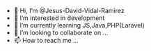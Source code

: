- 👋 Hi, I’m @Jesus-David-Vidal-Ramirez
- 👀 I’m interested in development 
- 🌱 I’m currently learning JS,Java,PHP(Laravel)
- 💞️ I’m looking to collaborate on ...
- 📫 How to reach me ...

<!---
Jesus-David-Vidal-Ramirez/Jesus-David-Vidal-Ramirez is a ✨ special ✨ repository because its `README.md` (this file) appears on your GitHub profile.
You can click the Preview link to take a look at your changes.
--->
